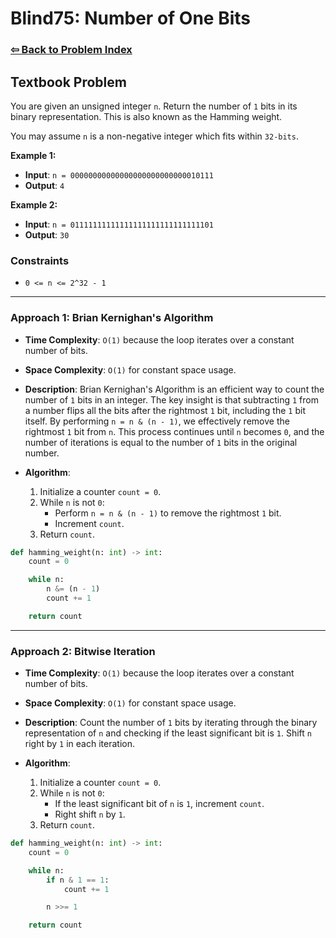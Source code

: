 # Blind75: Number of One Bits

### [⇦ Back to Problem Index](../../index.md)

## Textbook Problem

You are given an unsigned integer `n`. Return the number of `1` bits in its binary representation. This is also known as the Hamming weight.

You may assume `n` is a non-negative integer which fits within `32-bits`.

**Example 1:**

-   **Input**: `n = 00000000000000000000000000010111`
-   **Output**: `4`

**Example 2:**

-   **Input**: `n = 01111111111111111111111111111101`
-   **Output**: `30`

### Constraints

-   `0 <= n <= 2^32 - 1`

---

### Approach 1: Brian Kernighan's Algorithm

-   **Time Complexity**: `O(1)` because the loop iterates over a constant number of bits.
-   **Space Complexity**: `O(1)` for constant space usage.
-   **Description**: Brian Kernighan's Algorithm is an efficient way to count the number of `1` bits in an integer. The key insight is that subtracting `1` from a number flips all the bits after the rightmost `1` bit, including the `1` bit itself. By performing `n = n & (n - 1)`, we effectively remove the rightmost `1` bit from `n`. This process continues until `n` becomes `0`, and the number of iterations is equal to the number of `1` bits in the original number.
-   **Algorithm**:

    1. Initialize a counter `count = 0`.
    2. While `n` is not `0`:
        - Perform `n = n & (n - 1)` to remove the rightmost `1` bit.
        - Increment `count`.
    3. Return `count`.

```python
def hamming_weight(n: int) -> int:
    count = 0

    while n:
        n &= (n - 1)
        count += 1

    return count
```

---

### Approach 2: Bitwise Iteration

-   **Time Complexity**: `O(1)` because the loop iterates over a constant number of bits.
-   **Space Complexity**: `O(1)` for constant space usage.
-   **Description**: Count the number of `1` bits by iterating through the binary representation of `n` and checking if the least significant bit is `1`. Shift `n` right by `1` in each iteration.
-   **Algorithm**:

    1.  Initialize a counter `count = 0`.
    2.  While `n` is not `0`:
        -   If the least significant bit of `n` is `1`, increment `count`.
        -   Right shift `n` by `1`.
    3.  Return `count`.

```python
def hamming_weight(n: int) -> int:
	count = 0

	while n:
		if n & 1 == 1:
			count += 1

		n >>= 1

	return count
```
